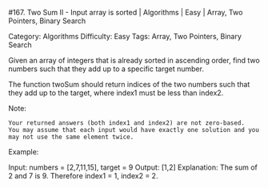 #167. Two Sum II - Input array is sorted | Algorithms | Easy | Array, Two Pointers, Binary Search

Category: Algorithms
Difficulty: Easy
Tags: Array, Two Pointers, Binary Search

Given an array of integers that is already sorted in ascending order, find two numbers such that they add up to a specific target number.

The function twoSum should return indices of the two numbers such that they add up to the target, where index1 must be less than index2.

Note:


	Your returned answers (both index1 and index2) are not zero-based.
	You may assume that each input would have exactly one solution and you may not use the same element twice.


Example:


Input: numbers = [2,7,11,15], target = 9
Output: [1,2]
Explanation: The sum of 2 and 7 is 9. Therefore index1 = 1, index2 = 2.

